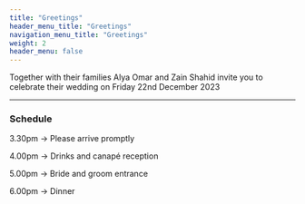 ```yaml
---
title: "Greetings"
header_menu_title: "Greetings"
navigation_menu_title: "Greetings"
weight: 2
header_menu: false
---
```


Together with their families Alya Omar and Zain Shahid invite you to celebrate their wedding on Friday 22nd December 2023

---
### Schedule
<p style="text-align: center;">

3.30pm -> Please arrive promptly

4.00pm -> Drinks and canapé reception 

5.00pm -> Bride and groom entrance 

6.00pm -> Dinner
</p>
